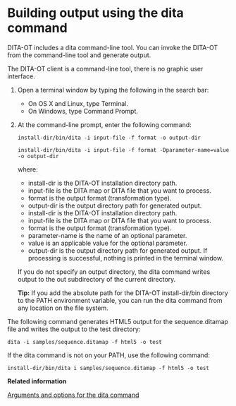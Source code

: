 # Building output using the dita command

DITA-OT includes a dita command-line tool. You can invoke the DITA-OT from the command-line tool and generate output.

The DITA-OT client is a command-line tool, there is no graphic user interface.

1.  Open a terminal window by typing the following in the search bar:
    -   On OS X and Linux, type Terminal.
    -   On Windows, type Command Prompt.
2.  At the command-line prompt, enter the following command:

    ```
    install-dir/bin/dita -i input-file -f format -o output-dir
    ```

    ```
    install-dir/bin/dita -i input-file -f format -Dparameter-name=value -o output-dir
    ```

    where:

    -   install-dir is the DITA-OT installation directory path.
    -   input-file is the DITA map or DITA file that you want to process.
    -   format is the output format \(transformation type\).
    -   output-dir is the output directory path for generated output.
    -   install-dir is the DITA-OT installation directory path.
    -   input-file is the DITA map or DITA file that you want to process.
    -   format is the output format \(transformation type\).
    -   parameter-name is the name of an optional parameter.
    -   value is an applicable value for the optional parameter.
    -   output-dir is the output directory path for generated output.
    If processing is successful, nothing is printed in the terminal window.

    If you do not specify an output directory, the dita command writes output to the out subdirectory of the current directory.

    **Tip:** If you add the absolute path for the DITA-OT install-dir/bin directory to the PATH environment variable, you can run the dita command from any location on the file system.


The following command generates HTML5 output for the sequence.ditamap file and writes the output to the test directory:

```
dita -i samples/sequence.ditamap -f html5 -o test
```

If the dita command is not on your PATH, use the following command:

```
install-dir/bin/dita i samples/sequence.ditamap -f html5 -o test
```

**Related information**  


[Arguments and options for the dita command](../parameters/dita-command-arguments.md)

